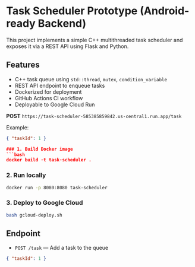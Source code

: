 # Task Scheduler Prototype (Android-ready Backend)

This project implements a simple C++ multithreaded task scheduler and exposes it via a REST API using Flask and Python.

## Features
- C++ task queue using `std::thread`, `mutex`, `condition_variable`
- REST API endpoint to enqueue tasks
- Dockerized for deployment
- GitHub Actions CI workflow
- Deployable to Google Cloud Run

**POST** `https://task-scheduler-585385859842.us-central1.run.app/task`

Example:
```json
{ "taskId": 1 }

### 1. Build Docker image
```bash
docker build -t task-scheduler .
```

### 2. Run locally
```bash
docker run -p 8080:8080 task-scheduler
```

### 3. Deploy to Google Cloud
```bash
bash gcloud-deploy.sh
```

## Endpoint

- `POST /task` — Add a task to the queue
```json
{ "taskId": 1 }
```


